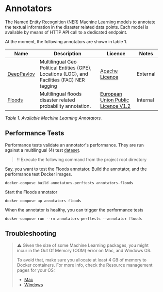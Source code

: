 # Annotators

The Named Entity Recognition (NER) Machine Learning models to annotate the
textual information in the disaster related data points.
Each model is available by means of HTTP API call to a dedicated endpoint.

At the moment, the following annotators are shown in table 1.

|Name|Description|Licence|Notes|
|----|-----------|-------|-----|
|[DeepPavlov](deeppavlov/README.md)|Multilingual Geo Political Entities (GPE), Locations (LOC), and Facilities (FAC) NER tagging|[Apache Licence](https://github.com/deepmipt/DeepPavlov/blob/master/LICENSE)|External|
|[Floods](floods/README.md)|Multilingual floods disaster related probability annotation.|[European Union Public Licence V1.2](https://joinup.ec.europa.eu/collection/eupl/eupl-text-eupl-12)|Internal|

_Table 1. Available Machine Learning Annotators._

## Performance Tests

Performance tests validate an annotator's performance.
They are run against a multilingual (4) test [dataset](tests/perf/data/).

> :bangbang: Execute the following command from the project root directory

Say, you want to test the Floods annotator.
Build the annotator, and the performance test Docker images.

```shell
docker-compose build annotators-perftests annotators-floods
```

Start the Floods annotator

```shell
docker-compose up annotators-floods
```

When the annotator is healthy, you can trigger the performance tests

```shell
docker-compose run --rm annotators-perftests --annotator floods
```

## Troubleshooting

> :warning: Given the size of some Machine Learning packages,
> you might incur in the Out Of Memory (OOM) error on Mac, and Windows OS.
>
> To avoid that, make sure you allocate at least 4 GB of memory to Docker containers.
> For more info, check the Resource management pages for your OS:
> * [Mac](https://docs.docker.com/desktop/mac/#resources)
> * [Windows](https://docs.docker.com/desktop/windows/#resources)

